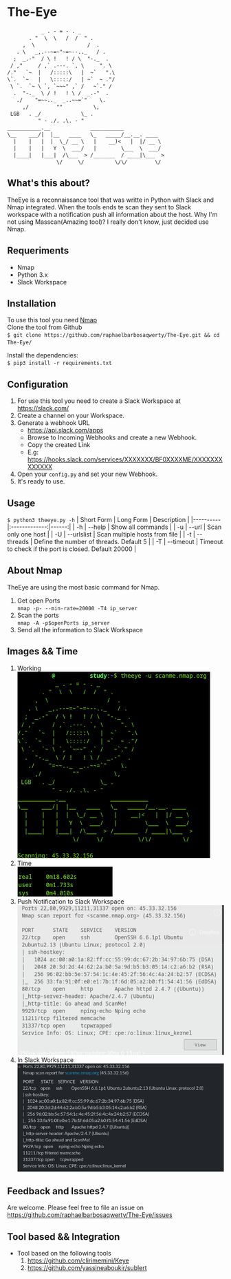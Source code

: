 # The-Eye
```
           _ . - = - . _             
       . "  \  \   /  /  " .         
     ,  \                 /  .       
   . \   _,.--~=~"~=~--.._   / .     
  ;  _.-"  / \ !   ! / \  "-._  .    
 / ,"     / ,` .---. `, \     ". \   
/."   `~  |   /:::::\   |  ~`   ".\  
\`.  `~   |   \:::::/   | ~`  ~ ."/  
 \ `.  `~ \ `, `~~~" ,` /   ~`." /   
  .  "-._  \ / !   ! \ /  _.-"  .    
   ./    "=~~.._  _..~~=`"    \.     
     ,/         ""          \,       
 LGB   . _/             \_ .         
          " - ./. .\. - "            
___________.__             ___________             
\__    ___/|  |__   ____   \_   _____/__.__. ____  
  |    |   |  |  \_/ __ \   |    __)<   |  |/ __ \ 
  |    |   |   Y  \  ___/   |        \___  \  ___/ 
  |____|   |___|  /\___  > /_______  / ____|\___  >
                \/     \/          \/\/         \/ 
```
## What's this about?

TheEye is a reconnaissance tool that was writte in Python with Slack and Nmap integrated. When the tools ends te scan they sent to Slack workspace with a notification push all information about the host. Why I'm not using Masscan(Amazing tool)? I really don't know, just decided use Nmap.

## Requeriments
* Nmap
* Python 3.x
* Slack Workspace
## Installation
To use this tool you need [Nmap](https://github.com/nmap/nmap)  
Clone the tool from Github  
`$ git clone https://github.com/raphaelbarbosaqwerty/The-Eye.git && cd The-Eye/`  
  
Install the dependencies:  
`$ pip3 install -r requirements.txt`

## Configuration
1. For use this tool you need to create a Slack Workspace at https://slack.com/  
2. Create a channel on your Workspace.
3. Generate a webhook URL 
    * https://api.slack.com/apps
    * Browse to Incoming Webhooks and create a new Webhook.
    * Copy the created Link
    * E.g: https://hooks.slack.com/services/XXXXXXX/BF0XXXXME/XXXXXXXXXXXXX
4. Open your `config.py` and set your new Webhook.
5. It's ready to use.

## Usage
`$ python3 theeye.py -h`
| Short Form   |      Long Form      |  Description |
|----------|:-------------:|------:|
| -h |  --help | Show all commands |
| -u |  --url | Scan only one host |
| -U |    --urlslist   |   Scan multiple hosts from file |
| -t | --threads |    Define the number of threads. Default 5 |
| -T | --timeout |    Timeout to check if the port is closed. Default 20000 |

## About Nmap
TheEye are using the most basic command for Nmap.    
1. Get open Ports  
  `nmap -p- --min-rate=20000 -T4 ip_server`    
2. Scan the ports  
  `nmap -A -p$openPorts ip_server`  
3. Send all the information to Slack Workspace  

## Images && Time
1. Working  
![Example1](https://raw.githubusercontent.com/raphaelbarbosaqwerty/The-Eye/master/Imgs/TheEyeExample2.png)  
2. Time  
![Example2](https://raw.githubusercontent.com/raphaelbarbosaqwerty/The-Eye/master/Imgs/TheEyeExample2.1Time.png)
3. Push Notification to Slack Workspace  
![Example3](https://github.com/raphaelbarbosaqwerty/The-Eye/blob/master/Imgs/TheeyeExample.png?raw=true)  
4. In Slack Workspace  
![Example4](https://raw.githubusercontent.com/raphaelbarbosaqwerty/The-Eye/master/Imgs/TheEyeExample3.png)  

## Feedback and Issues?
Are welcome. Please feel free to file an issue on https://github.com/raphaelbarbosaqwerty/The-Eye/issues

## Tool based && Integration
* Tool based on the following tools
  1. https://github.com/clirimemini/Keye
  2. https://github.com/yassineaboukir/sublert